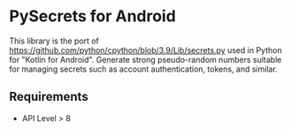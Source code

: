 # PySecrets for Android
This library is the port of https://github.com/python/cpython/blob/3.9/Lib/secrets.py used in Python for "Kotlin for Android".
Generate strong pseudo-random numbers suitable for managing secrets such as account authentication, tokens, and similar.

## Requirements
- API Level > 8
